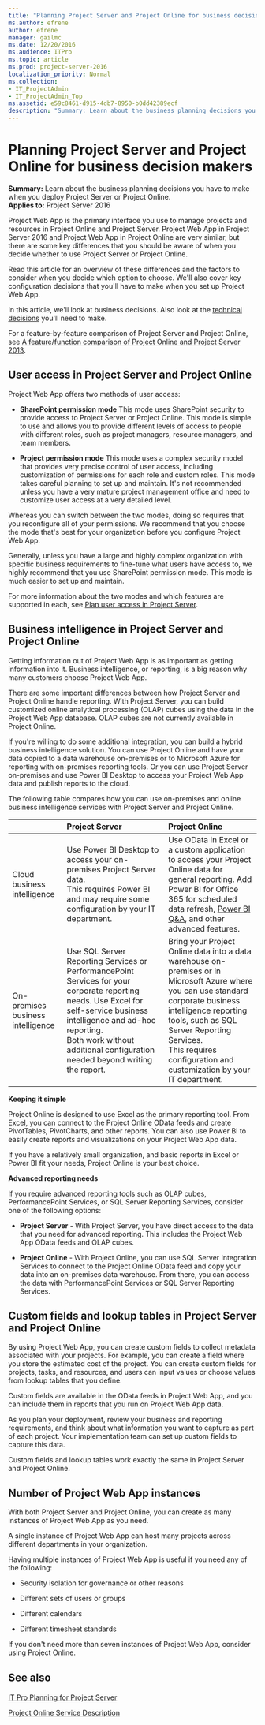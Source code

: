 ```yaml
---
title: "Planning Project Server and Project Online for business decision makers"
ms.author: efrene
author: efrene
manager: gailmc
ms.date: 12/20/2016
ms.audience: ITPro
ms.topic: article
ms.prod: project-server-2016
localization_priority: Normal
ms.collection:
- IT_ProjectAdmin
- IT_ProjectAdmin_Top
ms.assetid: e59c8461-d915-4db7-8950-b0dd42389ecf
description: "Summary: Learn about the business planning decisions you have to make when you deploy Project Server or Project Online."
---
```


# Planning Project Server and Project Online for business decision makers
 
 **Summary:** Learn about the business planning decisions you have to make when you deploy Project Server or Project Online.<br/>
**Applies to:** Project Server 2016
  
Project Web App is the primary interface you use to manage projects and resources in Project Online and Project Server. Project Web App in Project Server 2016 and Project Web App in Project Online are very similar, but there are some key differences that you should be aware of when you decide whether to use Project Server or Project Online.
  
Read this article for an overview of these differences and the factors to consider when you decide which option to choose. We'll also cover key configuration decisions that you'll have to make when you set up Project Web App.
  
In this article, we'll look at business decisions. Also look at the [technical decisions](planning-project-server-and-project-online-for-technical-decision-makers.md) you'll need to make.
  
For a feature-by-feature comparison of Project Server and Project Online, see [A feature/function comparison of Project Online and Project Server 2013](http://technet.microsoft.com/library/f86ebfbb-0e55-420a-8718-66c27467eeb0.aspx).
  
## User access in Project Server and Project Online

Project Web App offers two methods of user access:
  
- **SharePoint permission mode** This mode uses SharePoint security to provide access to Project Server or Project Online. This mode is simple to use and allows you to provide different levels of access to people with different roles, such as project managers, resource managers, and team members.
    
- **Project permission mode** This mode uses a complex security model that provides very precise control of user access, including customization of permissions for each role and custom roles. This mode takes careful planning to set up and maintain. It's not recommended unless you have a very mature project management office and need to customize user access at a very detailed level.
    
Whereas you can switch between the two modes, doing so requires that you reconfigure all of your permissions. We recommend that you choose the mode that's best for your organization before you configure Project Web App.
  
Generally, unless you have a large and highly complex organization with specific business requirements to fine-tune what users have access to, we highly recommend that you use SharePoint permission mode. This mode is much easier to set up and maintain.
  
For more information about the two modes and which features are supported in each, see [Plan user access in Project Server](plan-user-access-in-project-server.md).
  
## Business intelligence in Project Server and Project Online

Getting information out of Project Web App is as important as getting information into it. Business intelligence, or reporting, is a big reason why many customers choose Project Web App.
  
There are some important differences between how Project Server and Project Online handle reporting. With Project Server, you can build customized online analytical processing (OLAP) cubes using the data in the Project Web App database. OLAP cubes are not currently available in Project Online.
  
If you're willing to do some additional integration, you can build a hybrid business intelligence solution. You can use Project Online and have your data copied to a data warehouse on-premises or to Microsoft Azure for reporting with on-premises reporting tools. Or you can use Project Server on-premises and use Power BI Desktop to access your Project Web App data and publish reports to the cloud.
  
The following table compares how you can use on-premises and online business intelligence services with Project Server and Project Online.
  
||**Project Server**|**Project Online**|
|:-----|:-----|:-----|
|Cloud business intelligence  <br/> |Use Power BI Desktop to access your on-premises Project Server data.  <br/> This requires Power BI and may require some configuration by your IT department.  <br/> |Use OData in Excel or a custom application to access your Project Online data for general reporting. Add Power BI for Office 365 for scheduled data refresh, [Power BI Q&amp;A](https://go.microsoft.com/fwlink/p/?LinkId=511996), and other advanced features.  <br/> |
|On-premises business intelligence  <br/> |Use SQL Server Reporting Services or PerformancePoint Services for your corporate reporting needs. Use Excel for self-service business intelligence and ad-hoc reporting.  <br/> Both work without additional configuration needed beyond writing the report.  <br/> |Bring your Project Online data into a data warehouse on-premises or in Microsoft Azure where you can use standard corporate business intelligence reporting tools, such as SQL Server Reporting Services.  <br/> This requires configuration and customization by your IT department.  <br/> |
   
 **Keeping it simple**
  
Project Online is designed to use Excel as the primary reporting tool. From Excel, you can connect to the Project Online OData feeds and create PivotTables, PivotCharts, and other reports. You can also use Power BI to easily create reports and visualizations on your Project Web App data.
  
If you have a relatively small organization, and basic reports in Excel or Power BI fit your needs, Project Online is your best choice.
  
 **Advanced reporting needs**
  
If you require advanced reporting tools such as OLAP cubes, PerformancePoint Services, or SQL Server Reporting Services, consider one of the following options:
  
- **Project Server** - With Project Server, you have direct access to the data that you need for advanced reporting. This includes the Project Web App OData feeds and OLAP cubes.
    
- **Project Online** - With Project Online, you can use SQL Server Integration Services to connect to the Project Online OData feed and copy your data into an on-premises data warehouse. From there, you can access the data with PerformancePoint Services or SQL Server Reporting Services.
    
## Custom fields and lookup tables in Project Server and Project Online

By using Project Web App, you can create custom fields to collect metadata associated with your projects. For example, you can create a field where you store the estimated cost of the project. You can create custom fields for projects, tasks, and resources, and users can input values or choose values from lookup tables that you define.
  
Custom fields are available in the OData feeds in Project Web App, and you can include them in reports that you run on Project Web App data.
  
As you plan your deployment, review your business and reporting requirements, and think about what information you want to capture as part of each project. Your implementation team can set up custom fields to capture this data.
  
Custom fields and lookup tables work exactly the same in Project Server and Project Online.
  
## Number of Project Web App instances

With both Project Server and Project Online, you can create as many instances of Project Web App as you need.
  
A single instance of Project Web App can host many projects across different departments in your organization.
  
Having multiple instances of Project Web App is useful if you need any of the following:
  
- Security isolation for governance or other reasons
    
- Different sets of users or groups
    
- Different calendars
    
- Different timesheet standards
    
If you don't need more than seven instances of Project Web App, consider using Project Online.
  
## See also

#### 

[IT Pro Planning for Project Server](it-pro-planning-for-project-server-2016.md)

[Project Online Service Description](https://go.microsoft.com/fwlink/p/?LinkId=321214)

